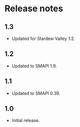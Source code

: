 # Release notes
## 1.3
* Updated for Stardew Valley 1.2.

## 1.2
* Updated to SMAPI 1.9.

## 1.1
* Updated to SMAPI 0.39.

## 1.0
* Initial release.
